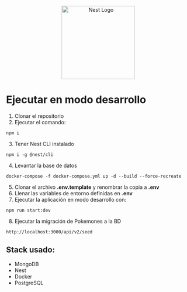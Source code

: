<p align="center">
  <a href="http://nestjs.com/" target="blank"><img src="https://nestjs.com/img/logo-small.svg" width="200" alt="Nest Logo" /></a>
</p>

# Ejecutar en modo desarrollo
1. Clonar el repositorio
2. Ejecutar el comando:
```
npm i
```
3. Tener Nest CLI instalado
```
npm i -g @nest/cli
```
4. Levantar la base de datos
```
docker-compose -f docker-compose.yml up -d --build --force-recreate
```
5. Clonar el archivo __.env.template__ y renombrar la copia a __.env__
6. Llenar las variables de entorno definidas en __.env__
7. Ejecutar la aplicación en modo desarrollo con:
```
npm run start:dev
```
8. Ejecutar la migración de Pokemones a la BD
```
http://localhost:3000/api/v2/seed
```

## Stack usado:
* MongoDB
* Nest
* Docker
* PostgreSQL
